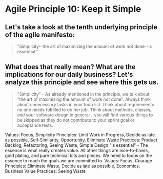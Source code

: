 # Agile Principle 10: Keep it Simple

## Let's take a look at the tenth underlying principle of the agile manifesto:

> "Simplicity--the art of maximizing the amount of work not done--is essential."

## What does that really mean? What are the implications for our daily business? Let's analyze this principle and see where this gets us.

> "Simplicity" - As already mentioned in the principle, we talk about "the art of maximizing the amount of work not done". Always think about unnecessary tasks in your todo list. Think about requirements no one needs fulfilled to do her job. Think about methods, classes, and your software design in general - you will find various things to be skipped as they do not contribute to your sprint goal or acceptance tests.

Values: Focus, Simplicity
Principles: Limit Work in Progress, Decide as late as possible, Self-Similarity, Opportunity, Eliminate Waste
Practices: Product Backlog, Refactoring, Seeing Waste, Simple Design
"is essential" - The essence is what really creates value. All other things are nice-to-haves, gold plating, and pure technical bits and pieces. We need to focus on the essence to reach the goals we are committed to.
Values: Focus, Courage
Principles: Eliminate Waste, Decide as late as possible, Economics, Business Value
Practices: Seeing Waste
